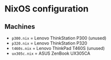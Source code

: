 # NixOS configuration

## Machines

- `p300.nix` = Lenovo ThinkStation P300 (unused)
- `p320.nix` = Lenovo ThinkStation P320
- `t460s.nix` = Lenovo ThinkPad T460S (unused)
- `ux305c.nix` = ASUS ZenBook UX305CA
